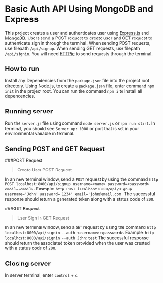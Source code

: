 # Basic Auth API Using MongoDB and Express

This project creates a user and authenticates user using [Express.js](http://expressjs.com/) and [MongoDB](https://docs.mongodb.com/). Users send a POST request to create user and GET request to authenticate sign in through the terminal.
When sending POST requests, use filepath `/api/signup`.
When sending GET requests, use filepath `/api/signin`.
You will need [HTTPie](https://httpie.org/) to send requests through the terminal.

## How to run

Install any Dependencies from the `package.json` file into the project root
directory. Using [Node.js](https://nodejs.org/), to create a `package.json` file, enter command `npm init` in the project root.
You can run the command `npm i` to install all dependencies.

## Running server

Run the `server.js` file using command `node server.js` or `npm run start`. In terminal, you should see `Server up: 8000` or
port that is set in your environmental variable in terminal.

## Sending POST and GET Request

###POST Request

>Create User POST Request

In an new terminal window, send a `POST` request by using the command
`http POST localhost:8000/api/signup username=<name> password=<password> email=<email>`.
Example: `http POST localhost:8000/api/signup username='John' password='1234' email='john@email.com'`
The successful response should return a generated token along with a status code of `200`.

###GET Request

>User Sign In GET Request

In an new terminal window, send a `GET` request by using the command `http localhost:8000/api/signin --auth <username>:<password>`.
Example: `http localhost:8000/api/signin --auth John:test`
The successful response should return the associated token provided
when the user was created with a status code of `200`.

## Closing server

In server terminal, enter `control` + `c`.
